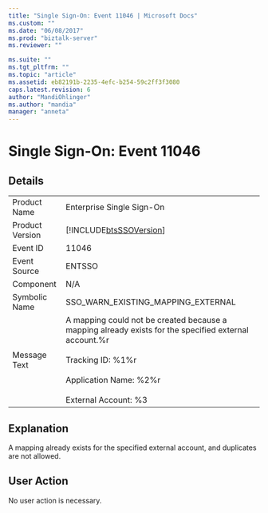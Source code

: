 ```yaml
---
title: "Single Sign-On: Event 11046 | Microsoft Docs"
ms.custom: ""
ms.date: "06/08/2017"
ms.prod: "biztalk-server"
ms.reviewer: ""

ms.suite: ""
ms.tgt_pltfrm: ""
ms.topic: "article"
ms.assetid: eb82191b-2235-4efc-b254-59c2ff3f3080
caps.latest.revision: 6
author: "MandiOhlinger"
ms.author: "mandia"
manager: "anneta"
---
```

# Single Sign-On: Event 11046
## Details  
  
|                 |                                                                                                                                                                                                         |
|-----------------|---------------------------------------------------------------------------------------------------------------------------------------------------------------------------------------------------------|
|  Product Name   |                                                                                        Enterprise Single Sign-On                                                                                        |
| Product Version |                                                                       [!INCLUDE[btsSSOVersion](../includes/btsssoversion-md.md)]                                                                        |
|    Event ID     |                                                                                                  11046                                                                                                  |
|  Event Source   |                                                                                                 ENTSSO                                                                                                  |
|    Component    |                                                                                                   N/A                                                                                                   |
|  Symbolic Name  |                                                                                   SSO_WARN_EXISTING_MAPPING_EXTERNAL                                                                                    |
|  Message Text   | A mapping could not be created because a mapping already exists for the specified external account.%r<br /><br /> Tracking ID: %1%r<br /><br /> Application Name: %2%r<br /><br /> External Account: %3 |
  
## Explanation  
 A mapping already exists for the specified external account, and duplicates are not allowed.  
  
## User Action  
 No user action is necessary.